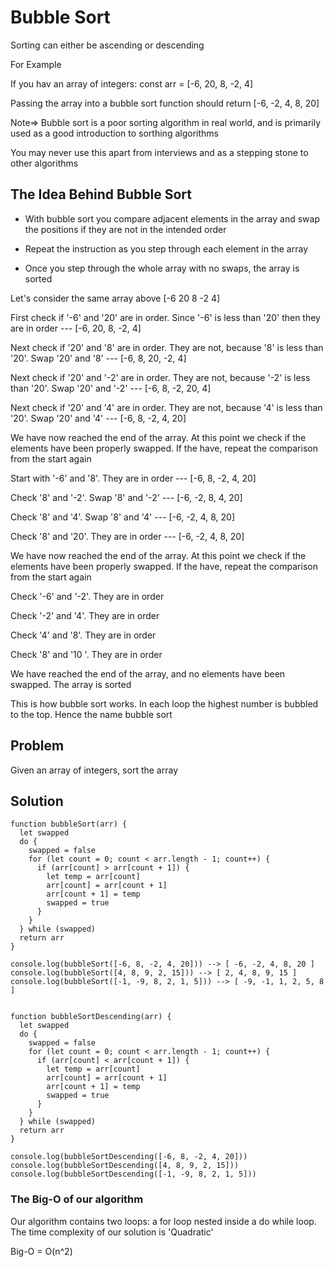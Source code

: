 # Bubble Sort

Sorting can either be ascending or descending

For Example

If you hav an array of integers: const arr = [-6, 20, 8, -2, 4]

Passing the array into a bubble sort function should return [-6, -2, 4, 8, 20]

Note=> Bubble sort is a poor sorting algorithm in real world, and is primarily used as a good introduction to sorthing algorithms

You may never use this apart from interviews and as a stepping stone to other algorithms

## The Idea Behind Bubble Sort

- With bubble sort you compare adjacent elements in the array and swap the positions if they are not in the intended order

- Repeat the instruction as you step through each element in the array

- Once you step through the whole array with no swaps, the array is sorted

Let's consider the same array above [-6 20 8 -2 4]

First check if '-6' and '20' are in order. Since '-6' is less than '20' then they are in order --- [-6, 20, 8, -2, 4]

Next check if '20' and '8' are in order. They are not, because '8' is less than '20'. Swap '20' and '8' --- [-6, 8, 20, -2, 4]

Next check if '20' and '-2' are in order. They are not, because '-2' is less than '20'. Swap '20' and '-2' --- [-6, 8, -2, 20, 4]

Next check if '20' and '4' are in order. They are not, because '4' is less than '20'. Swap '20' and '4' --- [-6, 8, -2, 4, 20]

We have now reached the end of the array. At this point we check if the elements have been properly swapped. If the have, repeat the comparison from the start again

Start with '-6' and '8'. They are in order --- [-6, 8, -2, 4, 20]

Check '8' and '-2'. Swap '8' and '-2' --- [-6, -2, 8, 4, 20]

Check '8' and '4'. Swap '8' and '4' --- [-6, -2, 4, 8, 20]

Check '8' and '20'. They are in order --- [-6, -2, 4, 8, 20]

We have now reached the end of the array. At this point we check if the elements have been properly swapped. If the have, repeat the comparison from the start again

Check '-6' and '-2'. They are in order

Check '-2' and '4'. They are in order

Check '4' and '8'. They are in order

Check '8' and '10 '. They are in order

We have reached the end of the array, and no elements have been swapped. The array is sorted

This is how bubble sort works. In each loop the highest number is bubbled to the top. Hence the name bubble sort

## Problem

Given an array of integers, sort the array

## Solution

```
function bubbleSort(arr) {
  let swapped
  do {
    swapped = false
    for (let count = 0; count < arr.length - 1; count++) {
      if (arr[count] > arr[count + 1]) {
        let temp = arr[count]
        arr[count] = arr[count + 1]
        arr[count + 1] = temp
        swapped = true
      }
    }
  } while (swapped)
  return arr
}

console.log(bubbleSort([-6, 8, -2, 4, 20])) --> [ -6, -2, 4, 8, 20 ]
console.log(bubbleSort([4, 8, 9, 2, 15])) --> [ 2, 4, 8, 9, 15 ]
console.log(bubbleSort([-1, -9, 8, 2, 1, 5])) --> [ -9, -1, 1, 2, 5, 8 ]


function bubbleSortDescending(arr) {
  let swapped
  do {
    swapped = false
    for (let count = 0; count < arr.length - 1; count++) {
      if (arr[count] < arr[count + 1]) {
        let temp = arr[count]
        arr[count] = arr[count + 1]
        arr[count + 1] = temp
        swapped = true
      }
    }
  } while (swapped)
  return arr
}

console.log(bubbleSortDescending([-6, 8, -2, 4, 20]))
console.log(bubbleSortDescending([4, 8, 9, 2, 15]))
console.log(bubbleSortDescending([-1, -9, 8, 2, 1, 5]))
```

### The Big-O of our algorithm

Our algorithm contains two loops: a for loop nested inside a do while loop. The time complexity of our solution is 'Quadratic'

Big-O = O(n^2)
